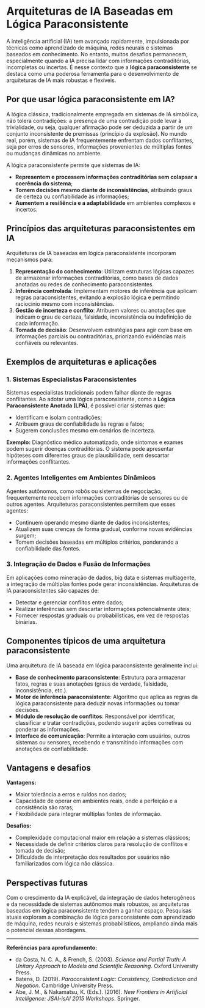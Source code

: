 
# Arquiteturas de IA Baseadas em Lógica Paraconsistente

A inteligência artificial (IA) tem avançado rapidamente, impulsionada por técnicas como aprendizado de máquina, redes neurais e sistemas baseados em conhecimento. No entanto, muitos desafios permanecem, especialmente quando a IA precisa lidar com informações contraditórias, incompletas ou incertas. É nesse contexto que a **lógica paraconsistente** se destaca como uma poderosa ferramenta para o desenvolvimento de arquiteturas de IA mais robustas e flexíveis.

## Por que usar lógica paraconsistente em IA?

A lógica clássica, tradicionalmente empregada em sistemas de IA simbólica, não tolera contradições: a presença de uma contradição pode levar à trivialidade, ou seja, qualquer afirmação pode ser deduzida a partir de um conjunto inconsistente de premissas (princípio da explosão). No mundo real, porém, sistemas de IA frequentemente enfrentam dados conflitantes, seja por erros de sensores, informações provenientes de múltiplas fontes ou mudanças dinâmicas no ambiente.

A lógica paraconsistente permite que sistemas de IA:

- **Representem e processem informações contraditórias sem colapsar a coerência do sistema**;
- **Tomem decisões mesmo diante de inconsistências**, atribuindo graus de certeza ou confiabilidade às informações;
- **Aumentem a resiliência e a adaptabilidade** em ambientes complexos e incertos.

## Princípios das arquiteturas paraconsistentes em IA

Arquiteturas de IA baseadas em lógica paraconsistente incorporam mecanismos para:

1. **Representação do conhecimento**: Utilizam estruturas lógicas capazes de armazenar informações contraditórias, como bases de dados anotadas ou redes de conhecimento paraconsistentes.
2. **Inferência controlada**: Implementam motores de inferência que aplicam regras paraconsistentes, evitando a explosão lógica e permitindo raciocínio mesmo com inconsistências.
3. **Gestão de incerteza e conflito**: Atribuem valores ou anotações que indicam o grau de certeza, falsidade, inconsistência ou indefinição de cada informação.
4. **Tomada de decisão**: Desenvolvem estratégias para agir com base em informações parciais ou contraditórias, priorizando evidências mais confiáveis ou relevantes.

## Exemplos de arquiteturas e aplicações

### 1. Sistemas Especialistas Paraconsistentes

Sistemas especialistas tradicionais podem falhar diante de regras conflitantes. Ao adotar uma lógica paraconsistente, como a **Lógica Paraconsistente Anotada (LPA)**, é possível criar sistemas que:

- Identificam e isolam contradições;
- Atribuem graus de confiabilidade às regras e fatos;
- Sugerem conclusões mesmo em cenários de incerteza.

**Exemplo:** Diagnóstico médico automatizado, onde sintomas e exames podem sugerir doenças contraditórias. O sistema pode apresentar hipóteses com diferentes graus de plausibilidade, sem descartar informações conflitantes.

### 2. Agentes Inteligentes em Ambientes Dinâmicos

Agentes autônomos, como robôs ou sistemas de negociação, frequentemente recebem informações contraditórias de sensores ou de outros agentes. Arquiteturas paraconsistentes permitem que esses agentes:

- Continuem operando mesmo diante de dados inconsistentes;
- Atualizem suas crenças de forma gradual, conforme novas evidências surgem;
- Tomem decisões baseadas em múltiplos critérios, ponderando a confiabilidade das fontes.

### 3. Integração de Dados e Fusão de Informações

Em aplicações como mineração de dados, big data e sistemas multiagente, a integração de múltiplas fontes pode gerar inconsistências. Arquiteturas de IA paraconsistentes são capazes de:

- Detectar e gerenciar conflitos entre dados;
- Realizar inferências sem descartar informações potencialmente úteis;
- Fornecer respostas graduais ou probabilísticas, em vez de respostas binárias.

## Componentes típicos de uma arquitetura paraconsistente

Uma arquitetura de IA baseada em lógica paraconsistente geralmente inclui:

- **Base de conhecimento paraconsistente**: Estrutura para armazenar fatos, regras e suas anotações (graus de verdade, falsidade, inconsistência, etc.).
- **Motor de inferência paraconsistente**: Algoritmo que aplica as regras da lógica paraconsistente para deduzir novas informações ou tomar decisões.
- **Módulo de resolução de conflitos**: Responsável por identificar, classificar e tratar contradições, podendo sugerir ações corretivas ou ponderar as informações.
- **Interface de comunicação**: Permite a interação com usuários, outros sistemas ou sensores, recebendo e transmitindo informações com anotações de confiabilidade.

## Vantagens e desafios

**Vantagens:**
- Maior tolerância a erros e ruídos nos dados;
- Capacidade de operar em ambientes reais, onde a perfeição e a consistência são raras;
- Flexibilidade para integrar múltiplas fontes de informação.

**Desafios:**
- Complexidade computacional maior em relação a sistemas clássicos;
- Necessidade de definir critérios claros para resolução de conflitos e tomada de decisão;
- Dificuldade de interpretação dos resultados por usuários não familiarizados com lógica não clássica.

## Perspectivas futuras

Com o crescimento da IA explicável, da integração de dados heterogêneos e da necessidade de sistemas autônomos mais robustos, as arquiteturas baseadas em lógica paraconsistente tendem a ganhar espaço. Pesquisas atuais exploram a combinação de lógica paraconsistente com aprendizado de máquina, redes neurais e sistemas probabilísticos, ampliando ainda mais o potencial dessas abordagens.

___

**Referências para aprofundamento:**

- da Costa, N. C. A., & French, S. (2003). *Science and Partial Truth: A Unitary Approach to Models and Scientific Reasoning*. Oxford University Press.
- Batens, D. (2019). *Paraconsistent Logic: Consistency, Contradiction and Negation*. Cambridge University Press.
- Abe, J. M., & Nakamatsu, K. (Eds.). (2016). *New Frontiers in Artificial Intelligence: JSAI-isAI 2015 Workshops*. Springer.


